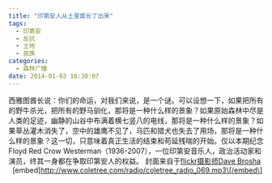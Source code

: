 ```yaml
---
title: "印第安人从土里面长了出来"
tags:
  - 印第安
  - 反抗
  - 土地
  - 民族
categories:
  - 森林广播
date: 2014-01-03 16:30:07
---
```


西雅图酋长说：你们的命运，对我们来说，是一个谜。可以设想一下，如果把所有的野牛杀光，把所有的野马驯化，那将是一种什么样的景象？如果原始森林中尽是人类的足迹，幽静的山谷中布满着横七竖八的电线，那将是一种什么样的景象？如果草丛灌木消失了，空中的雄鹰不见了，马匹和猎犬也失去了用场，那将是一种什么样的景象？这一切，只意味着真正生活的结束和苟延残喘的开始。仅以本期纪念Floyd Red Crow Westerman（1936-2007），一位印第安音乐人，政治活动家和演员，终其一身都在争取印第安人的权益。 封面来自于[flickr摄影师Dave Brosha](http://www.flickr.com/photos/brosha/4924905574/)   \[embed\]http://www.coletree.com/radio/coletree_radio_069.mp3\[/embed\]